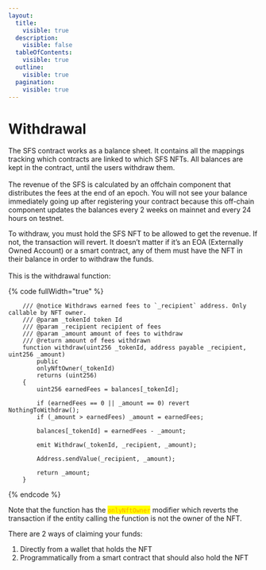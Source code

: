 ```yaml
---
layout:
  title:
    visible: true
  description:
    visible: false
  tableOfContents:
    visible: true
  outline:
    visible: true
  pagination:
    visible: true
---
```


# Withdrawal

The SFS contract works as a balance sheet. It contains all the mappings tracking which contracts are linked to which SFS NFTs. All balances are kept in the contract, until the users withdraw them.\
\
The revenue of the SFS is calculated by an offchain component that distributes the fees at the end of an epoch. You will not see your balance immediately going up after registering your contract because this off-chain component updates the balances every 2 weeks on mainnet and every 24 hours on testnet.

To withdraw, you must hold the SFS NFT to be allowed to get the revenue. If not, the transaction will revert. It doesn’t matter if it’s an EOA (Externally Owned Account) or a smart contract, any of them must have the NFT in their balance in order to withdraw the funds.\
\
This is the withdrawal function:

{% code fullWidth="true" %}
```solidity
    /// @notice Withdraws earned fees to `_recipient` address. Only callable by NFT owner.
    /// @param _tokenId token Id
    /// @param _recipient recipient of fees
    /// @param _amount amount of fees to withdraw
    /// @return amount of fees withdrawn
    function withdraw(uint256 _tokenId, address payable _recipient, uint256 _amount)
        public
        onlyNftOwner(_tokenId)
        returns (uint256)
    {
        uint256 earnedFees = balances[_tokenId];

        if (earnedFees == 0 || _amount == 0) revert NothingToWithdraw();
        if (_amount > earnedFees) _amount = earnedFees;

        balances[_tokenId] = earnedFees - _amount;

        emit Withdraw(_tokenId, _recipient, _amount);

        Address.sendValue(_recipient, _amount);

        return _amount;
    }
```
{% endcode %}

Note that the function has the <mark style="color:orange;">`onlyNftOwner`</mark> modifier which reverts the transaction if the entity calling the function is not the owner of the NFT.

There are 2 ways of claiming your funds:

1. Directly from a wallet that holds the NFT
2. Programmatically from a smart contract that should also hold the NFT
